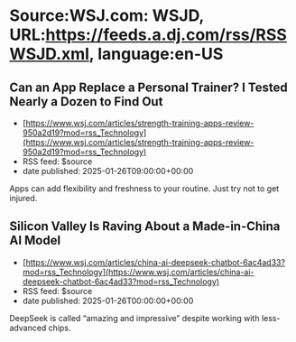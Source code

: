 # Source:WSJ.com: WSJD, URL:https://feeds.a.dj.com/rss/RSSWSJD.xml, language:en-US

## Can an App Replace a Personal Trainer? I Tested Nearly a Dozen to Find Out
 - [https://www.wsj.com/articles/strength-training-apps-review-950a2d19?mod=rss_Technology](https://www.wsj.com/articles/strength-training-apps-review-950a2d19?mod=rss_Technology)
 - RSS feed: $source
 - date published: 2025-01-26T09:00:00+00:00

Apps can add flexibility and freshness to your routine. Just try not to get injured.

## Silicon Valley Is Raving About a Made-in-China AI Model
 - [https://www.wsj.com/articles/china-ai-deepseek-chatbot-6ac4ad33?mod=rss_Technology](https://www.wsj.com/articles/china-ai-deepseek-chatbot-6ac4ad33?mod=rss_Technology)
 - RSS feed: $source
 - date published: 2025-01-26T00:00:00+00:00

DeepSeek is called “amazing and impressive” despite working with less-advanced chips.

